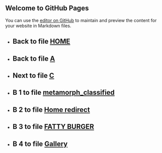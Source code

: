 ## Welcome to GitHub Pages

You can use the [editor on GitHub](https://github.com/samuelbetio/alphabet.file/edit/master/A/B/README.md) to maintain and preview the content for your website in Markdown files.

- ## **Back** to file [HOME](../../README.md)

- ## **Back** to file [A](../)
- ## **Next** to file [C](C/)

- ## **B 1** to file [metamorph_classified](1/)
- ## **B 2** to file [Home redirect](2/)
- ## **B 3** to file [FATTY BURGER](3/)
- ## **B 4** to file [Gallery](4/)

